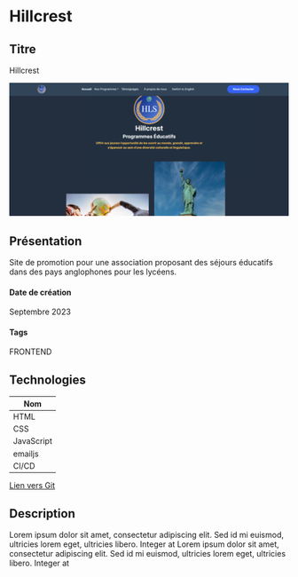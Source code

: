 # Hillcrest

## Titre

Hillcrest

![Image de preview](https://raw.githubusercontent.com/Eric-Philippe/Hillcrest-Website/main/res/image.png)

## Présentation

Site de promotion pour une association proposant des séjours éducatifs dans des pays anglophones pour les lycéens.

#### Date de création

Septembre 2023

#### Tags

FRONTEND

## Technologies

| Nom        |
| ---------- |
| HTML       |
| CSS        |
| JavaScript |
| emailjs    |
| CI/CD      |

[Lien vers Git](https://github.com/Eric-Philippe/Hillcrest-Website)

## Description

Lorem ipsum dolor sit amet, consectetur adipiscing elit. Sed id mi euismod, ultricies lorem eget, ultricies libero. Integer at
Lorem ipsum dolor sit amet, consectetur adipiscing elit. Sed id mi euismod, ultricies lorem eget, ultricies libero. Integer at
